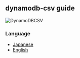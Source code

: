 ## dynamodb-csv guide

![DynamoDBCSV](https://user-images.githubusercontent.com/56535085/159007555-e72d1c26-eb44-46ca-bc38-c752164995bf.png)

### Language

* [Japanese](https://danishi.github.io/dynamodb-csv/ja/)
* [English](https://danishi.github.io/dynamodb-csv/en/)
